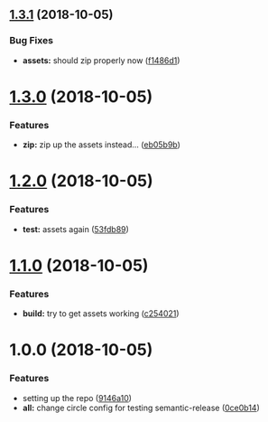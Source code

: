 ## [1.3.1](https://github.com/jordond/test/compare/v1.3.0...v1.3.1) (2018-10-05)


### Bug Fixes

* **assets:** should zip properly now ([f1486d1](https://github.com/jordond/test/commit/f1486d1))

# [1.3.0](https://github.com/jordond/test/compare/v1.2.0...v1.3.0) (2018-10-05)


### Features

* **zip:** zip up the assets instead... ([eb05b9b](https://github.com/jordond/test/commit/eb05b9b))

# [1.2.0](https://github.com/jordond/test/compare/v1.1.0...v1.2.0) (2018-10-05)


### Features

* **test:** assets again ([53fdb89](https://github.com/jordond/test/commit/53fdb89))

# [1.1.0](https://github.com/jordond/test/compare/v1.0.0...v1.1.0) (2018-10-05)


### Features

* **build:** try to get assets working ([c254021](https://github.com/jordond/test/commit/c254021))

# 1.0.0 (2018-10-05)


### Features

* setting up the repo ([9146a10](https://github.com/jordond/test/commit/9146a10))
* **all:** change circle config for testing semantic-release ([0ce0b14](https://github.com/jordond/test/commit/0ce0b14))
